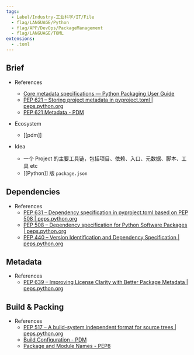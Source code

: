 ```yaml
---
tags:
  - Label/Industry-工业科学/IT/File
  - flag/LANGUAGE/Python
  - flag/APP/DevOps/PackageManagement
  - flag/LANGUAGE/TOML
extensions:
  - .toml
---
```


## Brief

- References
    - [Core metadata specifications — Python Packaging User Guide](https://packaging.python.org/en/latest/specifications/core-metadata/)
    - [PEP 621 – Storing project metadata in pyproject.toml | peps.python.org](https://peps.python.org/pep-0621/)
    - [PEP 621 Metadata - PDM](https://pdm.fming.dev/latest/reference/pep621/)

- Ecosystem
    - [[pdm]]

- Idea
    - 一个 Project 的主要工具链，包括项目、依赖、入口、元数据、脚本、工具 etc
    - [[Python]] 版 `package.json`

## Dependencies

- References
    - [PEP 631 – Dependency specification in pyproject.toml based on PEP 508 | peps.python.org](https://peps.python.org/pep-0631/)
    - [PEP 508 – Dependency specification for Python Software Packages | peps.python.org](https://peps.python.org/pep-0508/)
    - [PEP 440 – Version Identification and Dependency Specification | peps.python.org](https://peps.python.org/pep-0440/)


## Metadata

- References
    - [PEP 639 – Improving License Clarity with Better Package Metadata | peps.python.org](https://peps.python.org/pep-0639/)

## Build & Packing

- References
    - [PEP 517 – A build-system independent format for source trees | peps.python.org](https://peps.python.org/pep-0517/)
    - [Build Configuration - PDM](https://pdm.fming.dev/latest/reference/build/)
    - [Package and Module Names - PEP8](https://peps.python.org/pep-0008/#package-and-module-names)
